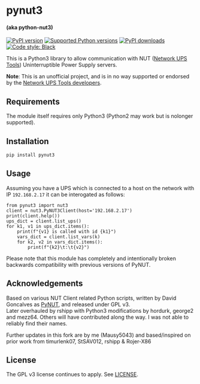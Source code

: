 # pynut3 
#### (aka python-nut3)


[![PyPI version](https://img.shields.io/pypi/v/pynut3.svg?logo=pypi&logoColor=FFE873)](https://pypi.org/project/pynut3)
[![Supported Python versions](https://img.shields.io/pypi/pyversions/pynut3.svg?logo=python&logoColor=FFE873)](https://pypi.org/project/pynut3)
[![PyPI downloads](https://img.shields.io/pypi/dm/pynut3.svg)](https://pypistats.org/packages/pynut3)
[![Code style: Black](https://img.shields.io/badge/code%20style-Black-000000.svg)](https://github.com/psf/black)


This is a Python3 library to allow communication with NUT ([Network UPS Tools](http://www.networkupstools.org/))
Uninterruptible Power Supply servers.

**Note**: This is an unofficial project, and is in no way supported or
endorsed by the [Network UPS Tools developers](https://github.com/networkupstools).

## Requirements

The module itself requires only Python3 (Python2 may work but is nolonger supported).

## Installation
```bash
pip install pynut3
```

## Usage

Assuming you have a UPS which is connected to a host on the network with IP `192.168.2.17` it can be interogated as follows:

```python3
from pynut3 import nut3
client = nut3.PyNUT3Client(host='192.168.2.17')
print(client.help())
ups_dict = client.list_ups()
for k1, v1 in ups_dict.items():
    print(f"{v1} is called with id {k1}")
    vars_dict = client.list_vars(k)
    for k2, v2 in vars_dict.items():
        print(f"{k2}\t:\t{v2}")
```

Please note that this module has completely and intentionally broken backwards compatibility with previous versions of PyNUT.

## Acknowledgements

Based on various NUT Client related Python scripts, written by David Goncalves as [PyNUT](https://github.com/networkupstools/nut/tree/master/scripts/python), and released under GPL v3.   
Later overhauled by rshipp with Python3 modifications by hordurk, george2 and mezz64.
Others will have contributed along the way. I was not able to reliably find their names.

Further updates in this fork are by me (Mausy5043) and based/inspired on prior work from timurlenk07, StSAV012, rshipp & Rojer-X86

## License

The GPL v3 license continues to apply. See [LICENSE](LICENSE).
